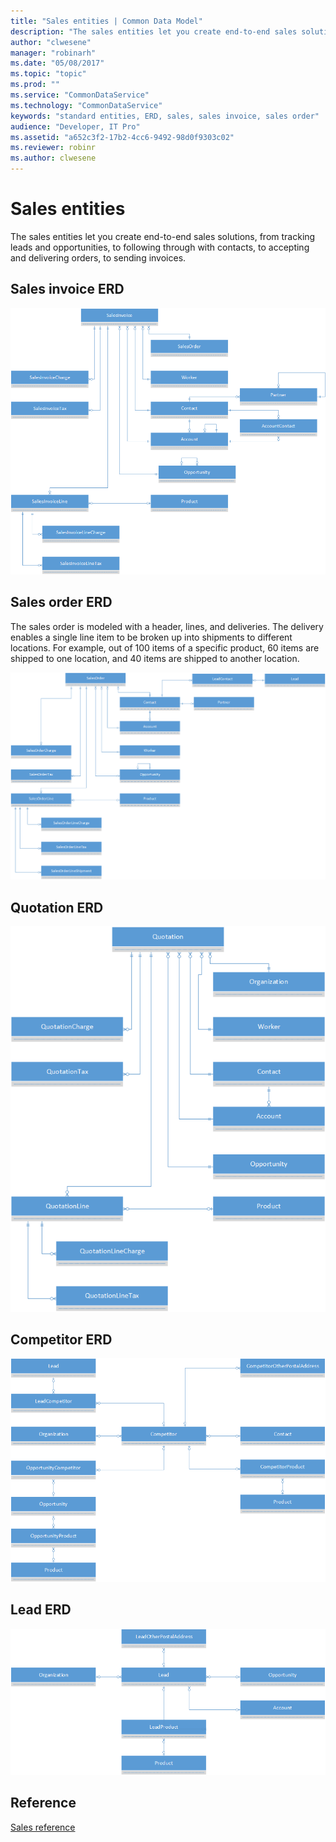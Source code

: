 ```yaml
---
title: "Sales entities | Common Data Model"
description: "The sales entities let you create end-to-end sales solutions."
author: "clwesene"
manager: "robinarh"
ms.date: "05/08/2017"
ms.topic: "topic"
ms.prod: ""
ms.service: "CommonDataService"
ms.technology: "CommonDataService"
keywords: "standard entities, ERD, sales, sales invoice, sales order"
audience: "Developer, IT Pro"
ms.assetid: "a652c3f2-17b2-4cc6-9492-98d0f9303c02"
ms.reviewer: robinr
ms.author: clwesene
---
```


# Sales entities

The sales entities let you create end-to-end sales solutions, from tracking leads and opportunities, to following through with contacts, to accepting and delivering orders, to sending invoices.

## Sales invoice ERD

![Sales Invoice ERD](media/sales-invoice.png "Sales invoice ERD")

## Sales order ERD

The sales order is modeled with a header, lines, and deliveries. The delivery enables a single line item to be broken up into shipments to different locations. For example, out of 100 items of a specific product, 60 items are shipped to one location, and 40 items are shipped to another location.

![Sales order ERD](media/sales-order.png "Sales order ERD")

## Quotation ERD

![Quotation](media/quotation.png)

## Competitor ERD

![Competitor](media/competitor.png)

## Lead ERD

![Lead](media/lead.png)


## Reference

[Sales reference](entity-tables/sales.md "Sales reference")
